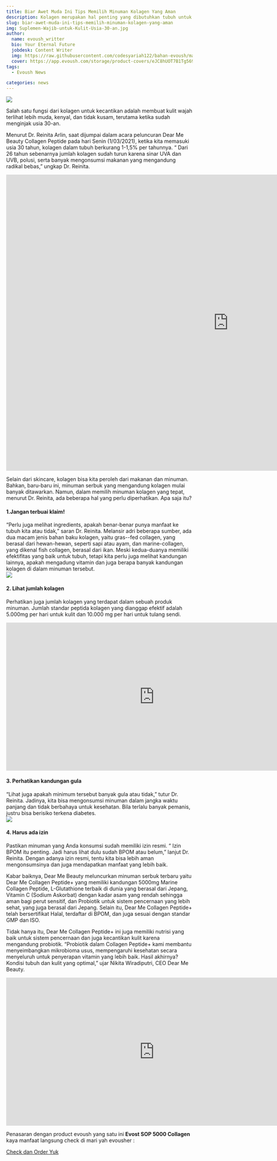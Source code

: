 ```yaml
---
title: Biar Awet Muda Ini Tips Memilih Minuman Kolagen Yang Aman
description: Kolagen merupakan hal penting yang dibutuhkan tubuh untuk kesehatan dan juga kecantikan...
slug: biar-awet-muda-ini-tips-memilih-minuman-kolagen-yang-aman
img: Suplemen-Wajib-untuk-Kulit-Usia-30-an.jpg
author:
  name: evoush_writter
  bio: Your Eternal Future
  jobdesk: Content Writer
  img: https://raw.githubusercontent.com/codesyariah122/bahan-evoush/main/images/banner/jumbotron5.jpg
  cover: https://app.evoush.com/storage/product-covers/eJC8hUOT7B1Tg56943hWhsI9KMH8k7CdRe2OFDbo.jpg
tags:
  - Evoush News

categories: news
---  
```

<img src="https://d3hctp6gkh4e3f.cloudfront.net/prod/vdux7v4ettq1t584pb56" class="img-fluid">

 Salah satu fungsi dari kolagen untuk kecantikan adalah membuat kulit wajah terlihat lebih muda, kenyal, dan tidak kusam, terutama ketika sudah menginjak usia 30-an.  

 Menurut Dr. Reinita Arlin, saat dijumpai dalam acara peluncuran Dear Me Beauty Collagen Peptide pada hari Senin (1/03/2021), ketika kita memasuki usia 30 tahun, kolagen dalam tubuh berkurang 1-1,5%  per tahunnya. “ Dari 26 tahun sebenarnya jumlah kolagen sudah turun karena sinar UVA dan UVB, polusi, serta banyak mengonsumsi makanan yang mengandung radikal bebas,” ungkap Dr. Reinita.  

<iframe width="1200" height="800" src="https://www.youtube.com/embed/H2rt6rerXc0" title="YouTube video player" frameborder="0" allow="accelerometer; autoplay; clipboard-write; encrypted-media; gyroscope; picture-in-picture" allowfullscreen></iframe>  

Selain dari skincare, kolagen bisa kita peroleh dari makanan dan minuman. Bahkan, baru-baru ini, minuman serbuk yang mengandung kolagen mulai banyak ditawarkan. Namun, dalam memilih minuman kolagen yang tepat, menurut Dr. Reinita, ada beberapa hal yang perlu diperhatikan. Apa saja itu?  

#### 1.Jangan terbuai klaim!  
“Perlu juga melihat ingredients, apakah benar-benar punya manfaat ke tubuh kita atau tidak,” saran Dr. Reinita. Melansir adri beberapa sumber, ada dua macam jenis bahan baku kolagen, yaitu gras--fed collagen, yang berasal dari hewan-hewan, seperti sapi atau ayam,  dan marine-collagen, yang dikenal fish collagen, berasal dari ikan. Meski kedua-duanya memiliki efektifitas yang baik untuk tubuh, tetapi kita perlu juga melihat kandungan lainnya, apakah mengadung vitamin dan juga berapa banyak kandungan kolagen di dalam minuman tersebut.  
<img src="https://raw.githubusercontent.com/evoush-products/bahan_evoush/main/bahan_gallery/image/new_products/new_brand2.jpeg" class="img-fluid">  

#### 2. Lihat jumlah kolagen  
Perhatikan juga jumlah kolagen yang terdapat dalam sebuah produk minuman. Jumlah standar peptida kolagen yang dianggap efektif adalah 5.000mg per hari untuk kulit dan 10.000 mg per hari untuk tulang sendi.  

<iframe width="800" height="400" src="https://www.youtube.com/embed/kDEBNtodC7w" title="YouTube video player" frameborder="0" allow="accelerometer; autoplay; clipboard-write; encrypted-media; gyroscope; picture-in-picture" allowfullscreen></iframe>

#### 3. Perhatikan kandungan gula  
“Lihat juga apakah minimum tersebut banyak gula atau tidak,” tutur Dr. Reinita. Jadinya, kita bisa mengonsumsi minuman dalam jangka waktu panjang dan tidak berbahaya untuk kesehatan. Bila terlalu banyak pemanis, justru bisa berisiko terkena diabetes.  
<img src="https://raw.githubusercontent.com/evoush-products/bahan_evoush/main/bahan_gallery/image/new_products/new_evost_brand.jpeg" class="img-fluid">  

#### 4. Harus ada izin  
Pastikan minuman yang Anda konsumsi sudah memiliki izin resmi. “ Izin BPOM itu penting. Jadi harus lihat dulu sudah BPOM atau belum,” lanjut Dr. Reinita. Dengan adanya izin resmi, tentu kita bisa lebih aman mengonsumsinya dan juga mendapatkan manfaat yang lebih baik.

Kabar baiknya, Dear Me Beauty meluncurkan minuman serbuk terbaru yaitu Dear Me Collagen Peptide+ yang memiliki kandungan 5000mg Marine Collagen Peptide, L-Glutathione terbaik di dunia yang berasal dari Jepang, Vitamin C (Sodium Askorbat) dengan kadar asam yang rendah sehingga aman bagi perut sensitif, dan Probiotik untuk sistem pencernaan yang lebih sehat, yang juga berasal dari Jepang. Selain itu, Dear Me Collagen Peptide+ telah bersertifikat Halal, terdaftar di BPOM, dan juga sesuai dengan standar GMP dan ISO. 

Tidak hanya itu, Dear Me Collagen Peptide+ ini juga memiliki nutrisi yang baik untuk sistem pencernaan dan juga kecantikan kulit karena mengandung probiotik. “Probiotik dalam Collagen Peptide+ kami membantu menyeimbangkan mikrobioma usus, mempengaruhi kesehatan secara menyeluruh untuk penyerapan vitamin yang lebih baik. Hasil akhirnya? Kondisi tubuh dan kulit yang optimal,” ujar Nikita Wiradiputri, CEO Dear Me Beauty.  

<iframe width="800" height="400" src="https://www.youtube.com/embed/gnOwj73Z4x0" title="YouTube video player" frameborder="0" allow="accelerometer; autoplay; clipboard-write; encrypted-media; gyroscope; picture-in-picture" allowfullscreen></iframe>  

Penasaran dengan product evoush yang satu ini **Evost SOP 5000 Collagen** kaya manfaat langsung check di mari yah evousher :  

<a href="https://evoush.com/product/evost-sop-5000-collagen" class="btn btn-primary btn-block">Check dan Order Yuk</a>
